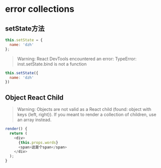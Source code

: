 # error collections

## setState方法
~~~js
this.setState = {
  name: 'dzh'
};
~~~

>Warning: React DevTools encountered an error: TypeError: inst.setState.bind is not a function

~~~js
this.setState({
  name: 'dzh'
})
~~~

## Object React Child

>Warning: Objects are not valid as a React child (found: object with keys {left, right}). If you meant to render a collection of children, use an array instead.

~~~js
render() {
  return (
    <div>
      {this.props.words}
      <span>这是个span</span>
    </div>
  );
}
~~~
